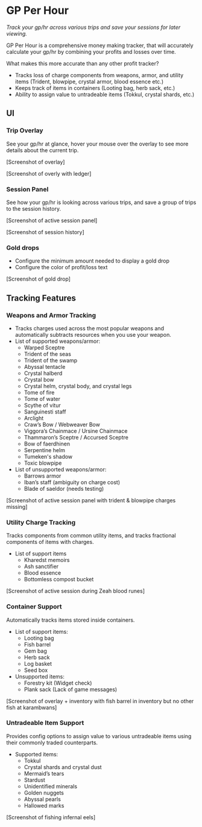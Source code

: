 # GP Per Hour

_Track your gp/hr across various trips and save your sessions for later viewing._

GP Per Hour is a comprehensive money making tracker, that will accurately calculate your gp/hr by combining your profits and losses over time.

What makes this more accurate than any other profit tracker? 
- Tracks loss of charge components from weapons, armor, and utility items (Trident, blowpipe, crystal armor, blood essence etc.)
- Keeps track of items in containers (Looting bag, herb sack, etc.)
- Ability to assign value to untradeable items (Tokkul, crystal shards, etc.)

## UI

### Trip Overlay

See your gp/hr at glance, hover your mouse over the overlay to see more details about the current trip.

[Screenshot of overlay]

[Screenshot of overly with ledger]

### Session Panel
See how your gp/hr is looking across various trips, and save a group of trips to the session history.

[Screenshot of active session panel]

[Screenshot of session history]

### Gold drops
- Configure the minimum amount needed to display a gold drop
- Configure the color of profit/loss text

[Screenshot of gold drop]

## Tracking Features

### Weapons and Armor Tracking
- Tracks charges used across the most popular weapons and automatically subtracts resources when you use your weapon.
- List of supported weapons/armor:
    - Warped Sceptre
    - Trident of the seas
    - Trident of the swamp
    - Abyssal tentacle
    - Crystal halberd
    - Crystal bow
    - Crystal helm, crystal body, and crystal legs
    - Tome of fire
    - Tome of water
    - Scythe of vitur
    - Sanguinesti staff
    - Arclight
    - Craw’s Bow / Webweaver Bow
    - Viggora’s Chainmace / Ursine Chainmace
    - Thammaron’s Sceptre / Accursed Sceptre
    - Bow of faerdhinen
    - Serpentine helm
    - Tumeken's shadow
    - Toxic blowpipe
- List of unsupported weapons/armor:
    - Barrows armor 
    - Iban’s staff (ambiguity on charge cost)
    - Blade of saeldor (needs testing)

[Screenshot of active session panel with trident & blowpipe charges missing]

### Utility Charge Tracking

Tracks components from common utility items, and tracks fractional components of items with charges.

- List of support items
    - Kharedst memoirs
    - Ash sanctifier
    - Blood essence
    - Bottomless compost bucket

[Screenshot of active session during Zeah blood runes]

### Container Support

Automatically tracks items stored inside containers.

- List of support items:
    - Looting bag
    - Fish barrel
    - Gem bag
    - Herb sack
    - Log basket
    - Seed box
- Unsupported items:
    - Forestry kit (Widget check)
    - Plank sack (Lack of game messages)

[Screenshot of overlay + inventory with fish barrel in inventory but no other fish at karambwans]

### Untradeable Item Support

Provides config options to assign value to various untradeable items using their commonly traded counterparts.

- Supported items:
    - Tokkul
    - Crystal shards and crystal dust
    - Mermaid’s tears
    - Stardust
    - Unidentified minerals
    - Golden nuggets
    - Abyssal pearls
    - Hallowed marks

[Screenshot of fishing infernal eels]
